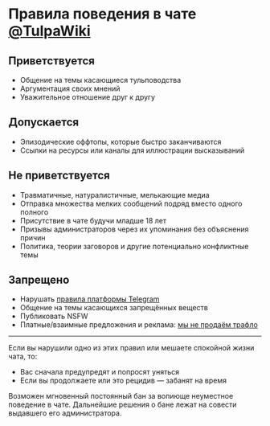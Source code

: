 # Правила поведения в чате [@TulpaWiki](https://t.me/TulpaWiki)
## Приветствуется
* Общение на темы касающиеся тульповодства
* Аргументация своих мнений
* Уважительное отношение друг к другу

## Допускается
* Эпизодические оффтопы, которые быстро заканчиваются
* Ссылки на ресурсы или каналы для иллюстрации высказываний

## Не приветствуется
* Травматичные, натуралистичные, мелькающие медиа
* Отправка множества мелких сообщений подряд вместо одного полного
* Присутствие в чате будучи младше 18 лет
* Призывы администраторов через их упоминания без объяснения причин
* Политика, теории заговоров и другие потенциально конфликтные темы

## Запрещено
* Нарушать [правила платформы Telegram](https://telegram.org/tos)
* Общение на темы касающихся запрещённых веществ
* Публиковать NSFW
* Платные/взаимные предложения и реклама: [мы не продаём трафло](https://toby3d.ru/ads/)

---

Если вы нарушили одно из этих правил или мешаете спокойной жизни чата, то:

* Вас сначала предупредят и попросят уняться
* Если вы продолжаете или это рецидив — забанят на время

Возможен мгновенный постоянный бан за вопиюще неуместное поведение в чате. Дальнейшие решения о бане лежат на совести выдавшего его администратора.